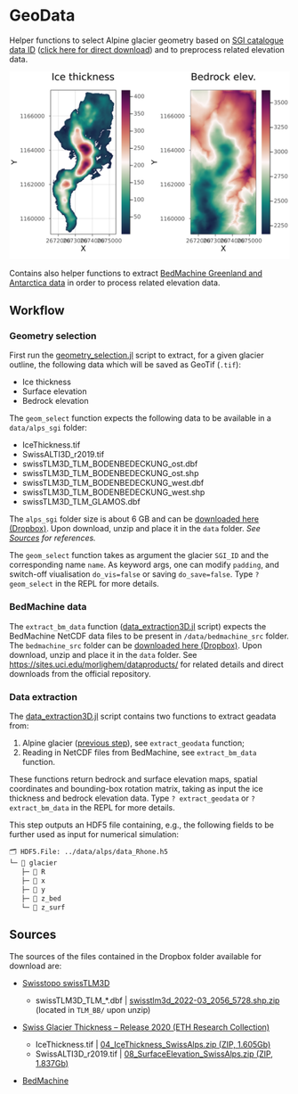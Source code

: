 # GeoData
Helper functions to select Alpine glacier geometry based on [SGI catalogue data ID](https://www.research-collection.ethz.ch/handle/20.500.11850/434697) ([click here for direct download](https://www.research-collection.ethz.ch/bitstream/handle/20.500.11850/434697/00_TablesIllustrations%28updatedversion%29.pdf?sequence=39&isAllowed=y)) and to preprocess related elevation data.

<img src="docs/images/fig_Rhone.png" alt="Rhone glacier data" width="600">

Contains also helper functions to extract [BedMachine Greenland and Antarctica data](https://sites.uci.edu/morlighem/dataproducts/) in order to process related elevation data.

## Workflow
### Geometry selection
First run the [geometry_selection.jl](geometry_selection.jl) script to extract, for a given glacier outline, the following data which will be saved as GeoTif (`.tif`):
- Ice thickness
- Surface elevation
- Bedrock elevation

The `geom_select` function expects the following data to be available in a `data/alps_sgi` folder:
- IceThickness.tif
- SwissALTI3D_r2019.tif
- swissTLM3D_TLM_BODENBEDECKUNG_ost.dbf
- swissTLM3D_TLM_BODENBEDECKUNG_ost.shp
- swissTLM3D_TLM_BODENBEDECKUNG_west.dbf
- swissTLM3D_TLM_BODENBEDECKUNG_west.shp
- swissTLM3D_TLM_GLAMOS.dbf

The `alps_sgi` folder size is about 6 GB and can be [downloaded here (Dropbox)](https://www.dropbox.com/s/3htehzra9bv6j75/alps_sgi.zip?dl=0). Upon download, unzip and place it in the `data` folder. _See [Sources](#sources) for references._

The `geom_select` function takes as argument the glacier `SGI_ID` and the corresponding name `name`. As keyword args, one can modify `padding`, and switch-off viualisation `do_vis=false` or saving `do_save=false`. Type `? geom_select` in the REPL for more details.

### BedMachine data
The `extract_bm_data` function ([data_extraction3D.jl](data_extraction3D.jl) script) expects the BedMachine NetCDF data files to be present in `/data/bedmachine_src` folder. The `bedmachine_src` folder can be [downloaded here (Dropbox)](https://www.dropbox.com/s/qn836lzxexapfvx/bedmachine_src.zip?dl=0). Upon download, unzip and place it in the `data` folder. See https://sites.uci.edu/morlighem/dataproducts/ for related details and direct downloads from the official repository.

### Data extraction
The [data_extraction3D.jl](data_extraction3D.jl) script contains two functions to extract geadata from:
1. Alpine glacier ([previous step](geometry-selection)), see `extract_geodata` function;
2. Reading in NetCDF files from BedMachine, see `extract_bm_data` function. 

These functions return bedrock and surface elevation maps, spatial coordinates and bounding-box rotation matrix, taking as input the ice thickness and bedrock elevation data. Type `? extract_geodata` or `? extract_bm_data` in the REPL for more details.

This step outputs an HDF5 file containing, e.g., the following fields to be further used as input for numerical simulation:
```julia-repl
🗂️ HDF5.File: ../data/alps/data_Rhone.h5
└─ 📂 glacier
   ├─ 🔢 R
   ├─ 🔢 x
   ├─ 🔢 y
   ├─ 🔢 z_bed
   └─ 🔢 z_surf
```

## Sources
The sources of the files contained in the Dropbox folder available for download are:
- [Swisstopo swissTLM3D](https://www.swisstopo.admin.ch/en/geodata/landscape/tlm3d.html#download)
  - swissTLM3D_TLM_*.dbf | [swisstlm3d_2022-03_2056_5728.shp.zip](https://data.geo.admin.ch/ch.swisstopo.swisstlm3d/swisstlm3d_2022-03/swisstlm3d_2022-03_2056_5728.shp.zip) (located in `TLM_BB/` upon unzip)

- [Swiss Glacier Thickness – Release 2020 (ETH Research Collection)](https://www.research-collection.ethz.ch/handle/20.500.11850/434697)
  - IceThickness.tif | [04_IceThickness_SwissAlps.zip (ZIP, 1.605Gb)](https://www.research-collection.ethz.ch/bitstream/handle/20.500.11850/434697/04_IceThickness_SwissAlps.zip?sequence=10&isAllowed=y)
  - SwissALTI3D_r2019.tif | [08_SurfaceElevation_SwissAlps.zip (ZIP, 1.837Gb)](https://www.research-collection.ethz.ch/bitstream/handle/20.500.11850/434697/08_SurfaceElevation_SwissAlps.zip?sequence=41&isAllowed=y)

- [BedMachine](https://sites.uci.edu/morlighem/dataproducts/)
